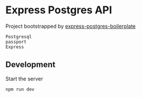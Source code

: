 # Express Postgres API

Project bootstrapped by [express-postgres-boilerplate](https://github.com/mateo-io/express-postgres-boilerplate)

```
Postgresql
passport
Express
```

## Development

Start the server
```
npm run dev
```
